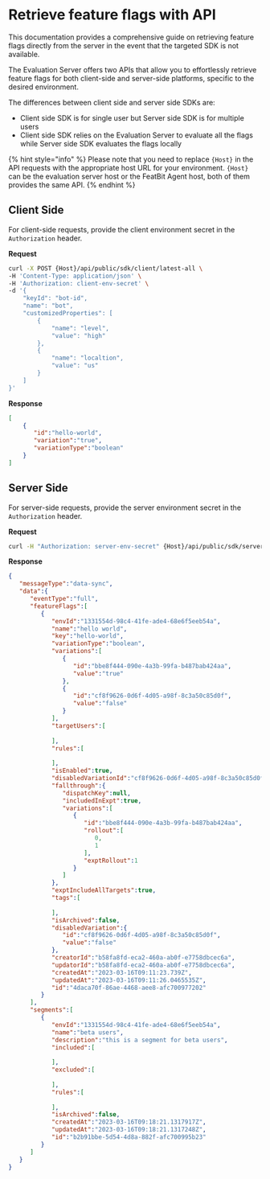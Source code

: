 # Retrieve feature flags with API

This documentation provides a comprehensive guide on retrieving feature flags directly from the server in the event that the targeted SDK is not available.&#x20;

The Evaluation Server offers two APIs that allow you to effortlessly retrieve feature flags for both client-side and server-side platforms, specific to the desired environment.

The differences between client side and server side SDKs are:

* Client side SDK is for single user but Server side SDK is for multiple users
* Client side SDK relies on the Evaluation Server to evaluate all the flags while Server side SDK evaluates the flags locally

{% hint style="info" %}
Please note that you need to replace `{Host}` in the API requests with the appropriate host URL for your environment. `{Host}` can be the evaluation server host or the FeatBit Agent host, both of them provides the same API.
{% endhint %}

## Client Side

For client-side requests, provide the client environment secret in the `Authorization` header.

**Request**

```bash
curl -X POST {Host}/api/public/sdk/client/latest-all \
-H 'Content-Type: application/json' \
-H 'Authorization: client-env-secret' \
-d '{
    "keyId": "bot-id",
    "name": "bot",
    "customizedProperties": [
        {
            "name": "level",
            "value": "high"
        },
        {
            "name": "localtion",
            "value": "us"
        }
    ]
}'
```

**Response**

```json
[
    {
       "id":"hello-world",
       "variation":"true",
       "variationType":"boolean"
    }
]
```

## Server Side

For server-side requests, provide the server environment secret in the `Authorization` header.

**Request**

```bash
curl -H "Authorization: server-env-secret" {Host}/api/public/sdk/server/latest-all
```

**Response**

```json
{
   "messageType":"data-sync",
   "data":{
      "eventType":"full",
      "featureFlags":[
         {
            "envId":"1331554d-98c4-41fe-ade4-68e6f5eeb54a",
            "name":"hello world",
            "key":"hello-world",
            "variationType":"boolean",
            "variations":[
               {
                  "id":"bbe8f444-090e-4a3b-99fa-b487bab424aa",
                  "value":"true"
               },
               {
                  "id":"cf8f9626-0d6f-4d05-a98f-8c3a50c85d0f",
                  "value":"false"
               }
            ],
            "targetUsers":[
               
            ],
            "rules":[
               
            ],
            "isEnabled":true,
            "disabledVariationId":"cf8f9626-0d6f-4d05-a98f-8c3a50c85d0f",
            "fallthrough":{
               "dispatchKey":null,
               "includedInExpt":true,
               "variations":[
                  {
                     "id":"bbe8f444-090e-4a3b-99fa-b487bab424aa",
                     "rollout":[
                        0,
                        1
                     ],
                     "exptRollout":1
                  }
               ]
            },
            "exptIncludeAllTargets":true,
            "tags":[
               
            ],
            "isArchived":false,
            "disabledVariation":{
               "id":"cf8f9626-0d6f-4d05-a98f-8c3a50c85d0f",
               "value":"false"
            },
            "creatorId":"b58fa8fd-eca2-460a-ab0f-e7758dbcec6a",
            "updatorId":"b58fa8fd-eca2-460a-ab0f-e7758dbcec6a",
            "createdAt":"2023-03-16T09:11:23.739Z",
            "updatedAt":"2023-03-16T09:11:26.0465535Z",
            "id":"4daca70f-86ae-4468-aee8-afc700977202"
         }
      ],
      "segments":[
         {
            "envId":"1331554d-98c4-41fe-ade4-68e6f5eeb54a",
            "name":"beta users",
            "description":"this is a segment for beta users",
            "included":[
               
            ],
            "excluded":[
               
            ],
            "rules":[
               
            ],
            "isArchived":false,
            "createdAt":"2023-03-16T09:18:21.1317917Z",
            "updatedAt":"2023-03-16T09:18:21.1317248Z",
            "id":"b2b91bbe-5d54-4d8a-882f-afc700995b23"
         }
      ]
   }
}
```
